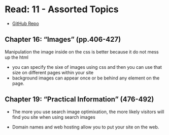 # Read: 11 - Assorted Topics
- [GitHub Repo](https://github.com/Chris-Bortel/Reading-Notes)

## Chapter 16: “Images” (pp.406-427)
Manipulation the image inside on the css is better because it do not mess up the html
- you can specify the sixe of images using css and then you can use that size on different pages within your site
- background images can appear once or be behind any element on the page.

## Chapter 19: “Practical Information” (476-492)
- The more you use search image optimixation, the more likely visitors will find you site when using search images

-  Domain names and web hosting allow you to put your site on the web.





